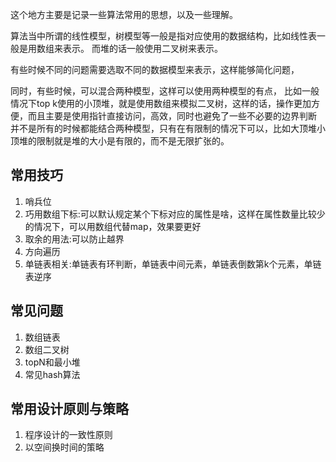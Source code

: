 
这个地方主要是记录一些算法常用的思想，以及一些理解。

算法当中所谓的线性模型，树模型等一般是指对应使用的数据结构，比如线性表一般是用数组来表示。
而堆的话一般使用二叉树来表示。

有些时候不同的问题需要选取不同的数据模型来表示，这样能够简化问题，

同时，有些时候，可以混合两种模型，这样可以使用两种模型的有点，
比如一般情况下top k使用的小顶堆，就是使用数组来模拟二叉树，这样的话，操作更加方便，而且主要是使用指针直接访问，高效，同时也避免了一些不必要的边界判断
并不是所有的时候都能结合两种模型，只有在有限制的情况下可以，比如大顶堆小顶堆的限制就是堆的大小是有限的，而不是无限扩张的。



## 常用技巧
1. 哨兵位
2. 巧用数组下标:可以默认规定某个下标对应的属性是啥，这样在属性数量比较少的情况下，可以用数组代替map，效果要更好
3. 取余的用法:可以防止越界
4. 方向遍历
5. 单链表相关:单链表有环判断，单链表中间元素，单链表倒数第k个元素，单链表逆序


## 常见问题
1. 数组链表
2. 数组二叉树
3. topN和最小堆
4. 常见hash算法

## 常用设计原则与策略
1. 程序设计的一致性原则
2. 以空间换时间的策略


















